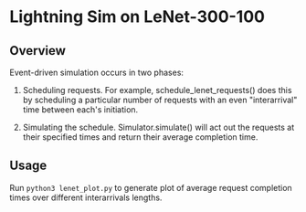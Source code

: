 # Lightning Sim on LeNet-300-100

## Overview
Event-driven simulation occurs in two phases:

1. Scheduling requests. For example, schedule_lenet_requests() does this by scheduling a particular number of requests with an even "interarrival" time between each's initiation.

2. Simulating the schedule. Simulator.simulate() will act out the requests at their specified times and return their average completion time.

## Usage
Run ```python3 lenet_plot.py``` to generate plot of average request completion times over different interarrivals lengths.